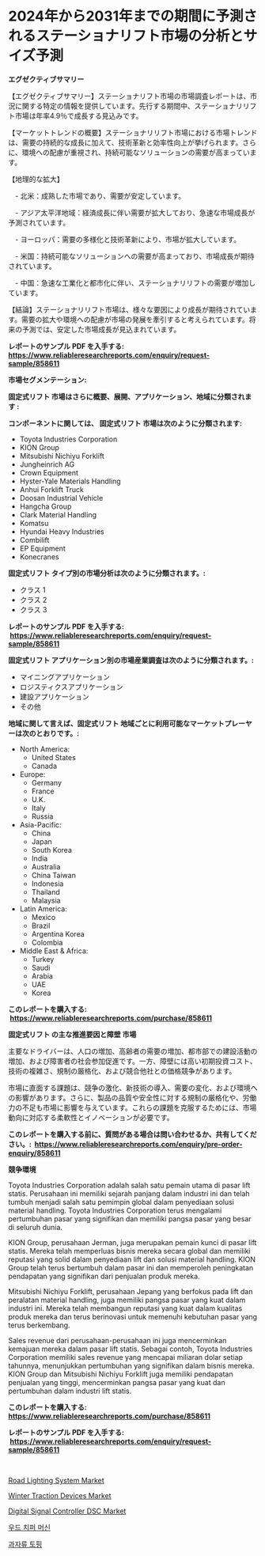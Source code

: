 <p><h1>2024年から2031年までの期間に予測されるステーショナリフト市場の分析とサイズ予測</h1></p><p><strong>エグゼクティブサマリー</strong></p>
<p><p>【エグゼクティブサマリー】ステーショナリフト市場の市場調査レポートは、市況に関する特定の情報を提供しています。先行する期間中、ステーショナリリフト市場は年率4.9％で成長する見込みです。</p><p>【マーケットトレンドの概要】ステーショナリリフト市場における市場トレンドは、需要の持続的な成長に加えて、技術革新と効率性向上が挙げられます。さらに、環境への配慮が重視され、持続可能なソリューションの需要が高まっています。</p><p>【地理的な拡大】　</p><p>　- 北米：成熟した市場であり、需要が安定しています。</p><p>　- アジア太平洋地域：経済成長に伴い需要が拡大しており、急速な市場成長が予測されています。</p><p>　- ヨーロッパ：需要の多様化と技術革新により、市場が拡大しています。</p><p>　- 米国：持続可能なソリューションへの需要が高まっており、市場成長が期待されています。</p><p>　- 中国：急速な工業化と都市化に伴い、ステーショナリリフトの需要が増加しています。</p><p>【結論】ステーショナリリフト市場は、様々な要因により成長が期待されています。需要の拡大や環境への配慮が市場の発展を牽引すると考えられています。将来の予測では、安定した市場成長が見込まれています。</p></p>
<p><strong>レポートのサンプル PDF を入手する: <a href="https://www.reliableresearchreports.com/enquiry/request-sample/858611">https://www.reliableresearchreports.com/enquiry/request-sample/858611</a></strong></p>
<p><strong>市場セグメンテーション:</strong></p>
<p><strong> 固定式リフト 市場はさらに概要、展開、アプリケーション、地域に分類されます :</strong></p>
<p><strong>コンポーネントに関しては、 固定式リフト 市場は次のように分類されます: &nbsp;</strong></p>
<p><ul><li>Toyota Industries Corporation</li><li>KION Group</li><li>Mitsubishi Nichiyu Forklift</li><li>Jungheinrich AG</li><li>Crown Equipment</li><li>Hyster-Yale Materials Handling</li><li>Anhui Forklift Truck</li><li>Doosan Industrial Vehicle</li><li>Hangcha Group</li><li>Clark Material Handling</li><li>Komatsu</li><li>Hyundai Heavy Industries</li><li>Combilift</li><li>EP Equipment</li><li>Konecranes</li></ul></p>
<p><strong> 固定式リフト タイプ別の市場分析は次のように分類されます。:</strong></p>
<p><ul><li>クラス 1</li><li>クラス 2</li><li>クラス 3</li></ul></p>
<p><strong>レポートのサンプル PDF を入手する: &nbsp;<a href="https://www.reliableresearchreports.com/enquiry/request-sample/858611">https://www.reliableresearchreports.com/enquiry/request-sample/858611</a></strong></p>
<p><strong> 固定式リフト アプリケーション別の市場産業調査は次のように分類されます。:</strong></p>
<p><ul><li>マイニングアプリケーション</li><li>ロジスティクスアプリケーション</li><li>建設アプリケーション</li><li>その他</li></ul></p>
<p><strong>地域に関して言えば、固定式リフト 地域ごとに利用可能なマーケットプレーヤーは次のとおりです。:</strong></p>
<p><ul>
    <li>
        North America:
        <ul>
            <li>United States</li>
            <li>Canada</li>
        </ul>
    </li>
    <li>
        Europe:
        <ul>
            <li>Germany</li>
            <li>France</li>
            <li>U.K.</li>
            <li>Italy</li>
            <li>Russia</li>
        </ul>
    </li>
    <li>
        Asia-Pacific:
        <ul>
            <li>China</li>
            <li>Japan</li>
            <li>South Korea</li>
            <li>India</li>
            <li>Australia</li>
            <li>China Taiwan</li>
            <li>Indonesia</li>
            <li>Thailand</li>
            <li>Malaysia</li>
        </ul>
    </li>
    <li>
        Latin America:
        <ul>
            <li>Mexico</li>
            <li>Brazil</li>
            <li>Argentina Korea</li>
            <li>Colombia</li>
        </ul>
    </li>
    <li>
        Middle East & Africa:
        <ul>
            <li>Turkey</li>
            <li>Saudi</li>
            <li>Arabia</li>
            <li>UAE</li>
            <li>Korea</li>
        </ul>
    </li>
    </ul></p>
<p><strong>このレポートを購入する: &nbsp;<a href="https://www.reliableresearchreports.com/purchase/858611">https://www.reliableresearchreports.com/purchase/858611</a></strong></p>
<p><strong>固定式リフト の主な推進要因と障壁 市場</strong></p>
<p><p>主要なドライバーは、人口の増加、高齢者の需要の増加、都市部での建設活動の増加、および障害者の社会参加促進です。一方、障壁には高い初期投資コスト、技術の複雑さ、規制の厳格化、および競合他社との価格競争があります。</p><p>市場に直面する課題は、競争の激化、新技術の導入、需要の変化、および環境への影響があります。さらに、製品の品質や安全性に対する規制の厳格化や、労働力の不足も市場に影響を与えています。これらの課題を克服するためには、市場動向に対応する柔軟性とイノベーションが必要です。</p></p>
<p><strong>このレポートを購入する前に、質問がある場合は問い合わせるか、共有してください。:&nbsp; <a href="https://www.reliableresearchreports.com/enquiry/pre-order-enquiry/858611">https://www.reliableresearchreports.com/enquiry/pre-order-enquiry/858611</a></strong></p>
<p><strong>競争環境</strong></p>
<p><p>Toyota Industries Corporation adalah salah satu pemain utama di pasar lift statis. Perusahaan ini memiliki sejarah panjang dalam industri ini dan telah tumbuh menjadi salah satu pemimpin global dalam penyediaan solusi material handling. Toyota Industries Corporation terus mengalami pertumbuhan pasar yang signifikan dan memiliki pangsa pasar yang besar di seluruh dunia.</p><p>KION Group, perusahaan Jerman, juga merupakan pemain kunci di pasar lift statis. Mereka telah memperluas bisnis mereka secara global dan memiliki reputasi yang solid dalam penyediaan lift dan solusi material handling. KION Group telah terus bertumbuh dalam pasar ini dan memperoleh peningkatan pendapatan yang signifikan dari penjualan produk mereka.</p><p>Mitsubishi Nichiyu Forklift, perusahaan Jepang yang berfokus pada lift dan peralatan material handling, juga memiliki pangsa pasar yang kuat dalam industri ini. Mereka telah membangun reputasi yang kuat dalam kualitas produk mereka dan terus berinovasi untuk memenuhi kebutuhan pasar yang terus berkembang.</p><p>Sales revenue dari perusahaan-perusahaan ini juga mencerminkan kemajuan mereka dalam pasar lift statis. Sebagai contoh, Toyota Industries Corporation memiliki sales revenue yang mencapai miliaran dolar setiap tahunnya, menunjukkan pertumbuhan yang signifikan dalam bisnis mereka. KION Group dan Mitsubishi Nichiyu Forklift juga memiliki pendapatan penjualan yang tinggi, mencerminkan pangsa pasar yang kuat dan pertumbuhan dalam industri lift statis.</p></p>
<p><strong>このレポートを購入する: &nbsp; <a href="https://www.reliableresearchreports.com/purchase/858611">https://www.reliableresearchreports.com/purchase/858611</a></strong></p>
<p><strong>レポートのサンプル PDF を入手する: &nbsp;<a href="https://www.reliableresearchreports.com/enquiry/request-sample/858611">https://www.reliableresearchreports.com/enquiry/request-sample/858611</a></strong><strong></strong></p>
<p>&nbsp;</p>
<p><p><a href="https://github.com/RoccoManning/Market-Research-Report-List-4/blob/main/road-lighting-system-market.md">Road Lighting System Market</a></p><p><a href="https://github.com/gulaimolin/Market-Research-Report-List-3/blob/main/winter-traction-devices-market.md">Winter Traction Devices Market</a></p><p><a href="https://issuu.com/reportprime-2/docs/digital-signal-controller-dsc-market-size-2030.ppt">Digital Signal Controller DSC Market</a></p><p><a href="https://github.com/vs019sa3m8x/Market-Research-Report-List-1/blob/main/15960814480.md">우드 치퍼 머신</a></p><p><a href="https://medium.com/@boydsmitham726/%EC%A0%9C%EA%B3%BC-%ED%86%A0%ED%95%91-%EC%8B%9C%EC%9E%A5-%EB%A9%94%ED%8A%B8%EB%A6%AD%EC%8A%A4%EC%9D%98-%ED%95%B4%EB%8F%85-%EC%8B%9C%EC%9E%A5-%EC%A0%90%EC%9C%A0%EC%9C%A8-%ED%8A%B8%EB%A0%8C%EB%93%9C-%EB%B0%8F-%EC%84%B1%EC%9E%A5-%ED%8C%A8%ED%84%B4-823f2b1d05d1">과자류 토핑</a></p></p>